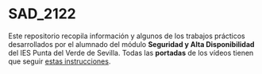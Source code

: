 # SAD_2122
Este repositorio recopila información y algunos de los trabajos prácticos desarrollados por el alumnado del módulo **Seguridad y Alta Disponibilidad** del IES Punta del Verde de Sevilla.
Todas las **portadas** de los vídeos tienen que seguir [estas instrucciones](https://github.com/jemole/SAD_2122/blob/main/IdentidadGrafica/Portada.md).
